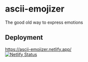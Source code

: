 # ascii-emojizer
The good old way to express emotions
## Deployment
https://ascii-emojizer.netlify.app/ <br>
[![Netlify Status](https://api.netlify.com/api/v1/badges/abb64887-108d-4769-988b-8736f3461f82/deploy-status)](https://app.netlify.com/sites/ascii-emojizer/deploys)
